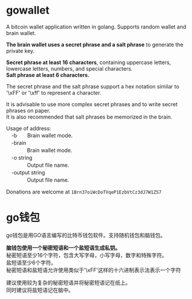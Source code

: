 # gowallet

A bitcoin wallet application written in golang. 
Supports random wallet and brain wallet.

<b>The brain wallet uses a secret phrase and a salt phrase</b> to generate the private key.<br/>

<b>Secret phrase at least 16 characters</b>, containing uppercase letters, lowercase letters, numbers, and special characters.<br/>
<b>Salt phrase at least 6 characters.</b><br/>

The secret phrase and the salt phrase support a hex notation similar to '\xFF' or '\xff' to represent a character.</br>

It is advisable to use more complex secret phrases and to write secret phrases on paper.<br/>
It is also recommended that salt phrases be memorized in the brain.<br/>


Usage of address:<br/>
　-b　　Brain wallet mode.<br/>
　-brain<br/>
　　　　Brain wallet mode.<br/>
　-o string<br/>
  　　　　Output file name.<br/>
　-output string<br/>
　　　　Output file name.<br/>


Donations are welcome at <code>1Brn37oiWcDoTVqeP1EzbVtCz3dJ7W1Z57</code>


# go钱包
go钱包是用GO语言编写的比特币钱包软件。支持随机钱包和脑钱包。</br>

**脑钱包使用一个秘密短语和一个盐短语生成私钥。**</br>
秘密短语至少16个字符，包含大写字母，小写字母，数字和特殊字符。</br>
盐短语至少6个字符。</br>
秘密短语和盐短语允许使用类似于'\xFF'这样的十六进制表示法表示一个字符</br>

建议使用较为复杂的秘密短语并将秘密短语记在纸上。</br>
同时建议将盐短语记在脑中。

